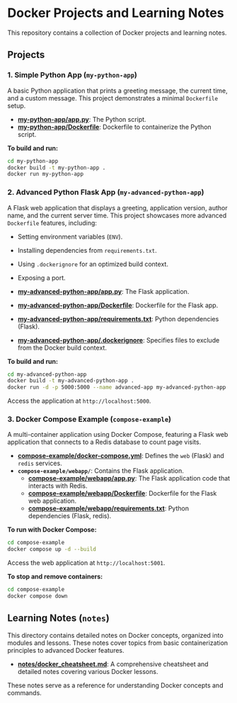 # Docker Projects and Learning Notes

This repository contains a collection of Docker projects and learning notes.

## Projects

### 1. Simple Python App (`my-python-app`)

A basic Python application that prints a greeting message, the current time, and a custom message. This project demonstrates a minimal `Dockerfile` setup.

- **[my-python-app/app.py](my-python-app/app.py)**: The Python script.
- **[my-python-app/Dockerfile](my-python-app/Dockerfile)**: Dockerfile to containerize the Python script.

**To build and run:**
```sh
cd my-python-app
docker build -t my-python-app .
docker run my-python-app
```

### 2. Advanced Python Flask App (`my-advanced-python-app`)

A Flask web application that displays a greeting, application version, author name, and the current server time. This project showcases more advanced `Dockerfile` features, including:
- Setting environment variables (`ENV`).
- Installing dependencies from `requirements.txt`.
- Using `.dockerignore` for an optimized build context.
- Exposing a port.

- **[my-advanced-python-app/app.py](my-advanced-python-app/app.py)**: The Flask application.
- **[my-advanced-python-app/Dockerfile](my-advanced-python-app/Dockerfile)**: Dockerfile for the Flask app.
- **[my-advanced-python-app/requirements.txt](my-advanced-python-app/requirements.txt)**: Python dependencies (Flask).
- **[my-advanced-python-app/.dockerignore](my-advanced-python-app/.dockerignore)**: Specifies files to exclude from the Docker build context.

**To build and run:**
```sh
cd my-advanced-python-app
docker build -t my-advanced-python-app .
docker run -d -p 5000:5000 --name advanced-app my-advanced-python-app
```
Access the application at `http://localhost:5000`.

### 3. Docker Compose Example (`compose-example`)

A multi-container application using Docker Compose, featuring a Flask web application that connects to a Redis database to count page visits.

- **[compose-example/docker-compose.yml](compose-example/docker-compose.yml)**: Defines the `web` (Flask) and `redis` services.
- **`compose-example/webapp/`**: Contains the Flask application.
    - **[compose-example/webapp/app.py](compose-example/webapp/app.py)**: The Flask application code that interacts with Redis.
    - **[compose-example/webapp/Dockerfile](compose-example/webapp/Dockerfile)**: Dockerfile for the Flask web application.
    - **[compose-example/webapp/requirements.txt](compose-example/webapp/requirements.txt)**: Python dependencies (Flask, redis).

**To run with Docker Compose:**
```sh
cd compose-example
docker compose up -d --build
```
Access the web application at `http://localhost:5001`.

**To stop and remove containers:**
```sh
cd compose-example
docker compose down
```

## Learning Notes (`notes`)

This directory contains detailed notes on Docker concepts, organized into modules and lessons. These notes cover topics from basic containerization principles to advanced Docker features.

- **[notes/docker_cheatsheet.md](notes/docker_cheatsheet.md)**: A comprehensive cheatsheet and detailed notes covering various Docker lessons.

These notes serve as a reference for understanding Docker concepts and commands.
